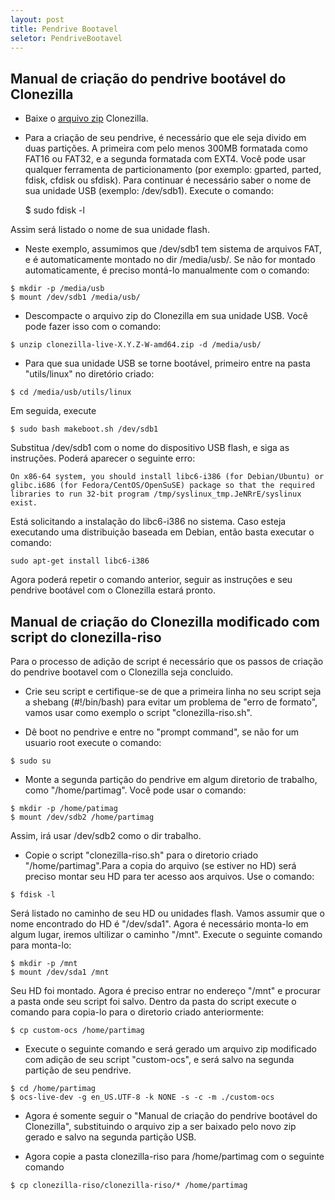 ```yaml
---
layout: post 
title: Pendrive Bootavel
seletor: PendriveBootavel
---
```


## Manual de criação do pendrive bootável do Clonezilla


- Baixe o [arquivo zip](http://clonezilla.org/downloads.php) Clonezilla.

- Para a criação de seu pendrive, é necessário que ele seja divido em duas partições. A primeira com pelo menos 300MB formatada como FAT16 ou FAT32, e a segunda formatada com EXT4. Você pode usar qualquer ferramenta de particionamento (por exemplo: gparted, parted, fdisk, cfdisk ou sfdisk). Para continuar é necessário saber o nome de sua unidade USB (exemplo: /dev/sdb1). Execute o comando: 


	$ sudo fdisk -l


Assim será listado o nome de sua unidade flash.
- Neste exemplo, assumimos que /dev/sdb1 tem sistema de arquivos FAT, e é automaticamente montado no dir /media/usb/. Se não for montado automaticamente, é preciso montá-lo manualmente com o comando:
 
```
$ mkdir -p /media/usb 
$ mount /dev/sdb1 /media/usb/
```

- Descompacte o arquivo zip do Clonezilla em sua unidade USB. Você pode fazer isso com o comando:
 
```
$ unzip clonezilla-live-X.Y.Z-W-amd64.zip -d /media/usb/ 
```

- Para que sua unidade USB se torne bootável, primeiro entre na pasta "utils/linux" no diretório criado:

```
$ cd /media/usb/utils/linux
```

Em seguida, execute 

```
$ sudo bash makeboot.sh /dev/sdb1
```

Substitua /dev/sdb1 com o nome do dispositivo USB flash, e siga as instruções. Poderá aparecer o seguinte erro:

`On x86-64 system, you should install libc6-i386 (for Debian/Ubuntu) or glibc.i686 (for Fedora/CentOS/OpenSuSE) package so that the required libraries to run 32-bit program /tmp/syslinux_tmp.JeNRrE/syslinux exist.`

Está solicitando a instalação do libc6-i386 no sistema. Caso esteja executando uma distribuição baseada em Debian, então basta executar o comando:

```
sudo apt-get install libc6-i386
```

Agora poderá repetir o comando anterior, seguir as instruções e seu pendrive bootável com o Clonezilla estará pronto.



## Manual de criação do Clonezilla modificado com script do clonezilla-riso

Para o processo de adição de script é necessário que os passos de criação do pendrive bootavel com o Clonezilla seja concluido. 

- Crie seu script e certifique-se de que a primeira linha no seu script seja a shebang (#!/bin/bash) para evitar um problema de "erro de formato", vamos usar como exemplo o script "clonezilla-riso.sh".

- Dê boot no pendrive e entre no "prompt command", se não for um usuario root execute o comando:

```
$ sudo su
```

- Monte a segunda partição do pendrive em algum diretorio de trabalho, como "/home/partimag". Você pode usar o comando: 

```
$ mkdir -p /home/patimag
$ mount /dev/sdb2 /home/partimag 
```

Assim, irá usar /dev/sdb2 como o dir trabalho.

- Copie o script "clonezilla-riso.sh" para o diretorio criado "/home/partimag".Para a copia do arquivo (se estiver no HD) será preciso montar seu HD para ter acesso aos arquivos. Use o comando:

```
$ fdisk -l
```

Será listado no caminho de seu HD ou unidades flash. Vamos assumir que o nome encontrado do HD é "/dev/sda1". Agora é necessário monta-lo em algum lugar, iremos ultilizar o caminho "/mnt". Execute o seguinte comando para monta-lo:

```
$ mkdir -p /mnt
$ mount /dev/sda1 /mnt
```

Seu HD foi montado. Agora é preciso entrar no endereço "/mnt" e procurar a pasta onde seu script foi salvo. Dentro da pasta do script execute o comando para copia-lo para o diretorio criado anteriormente:

```
$ cp custom-ocs /home/partimag
```

- Execute o seguinte comando e será gerado um arquivo zip modificado com adição de seu script "custom-ocs", e será salvo na segunda partição de seu pendrive.

```
$ cd /home/partimag
$ ocs-live-dev -g en_US.UTF-8 -k NONE -s -c -m ./custom-ocs
```

- Agora é somente seguir o "Manual de criação do pendrive bootável do Clonezilla", substituindo o arquivo zip a ser baixado pelo novo zip gerado e salvo na segunda partição USB.

- Agora copie a pasta clonezilla-riso para /home/partimag com o seguinte comando

```
$ cp clonezilla-riso/clonezilla-riso/* /home/partimag
```

<input type='hidden' id='selectMenuManual' value='#PendriveBootavel' />